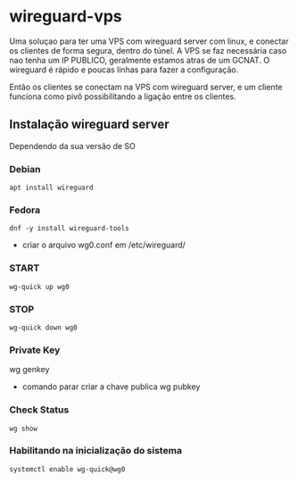 # wireguard-vps
Uma soluçao para ter uma VPS com wireguard server com linux, e conectar os clientes de forma segura, dentro do túnel.
A VPS se faz necessária caso nao tenha um IP PUBLICO, geralmente estamos atras de um GCNAT.
O wireguard é rápido e poucas linhas para fazer a configuração.


Então os clientes se conectam na VPS com wireguard server, e um cliente funciona como pivô possibilitando a ligação entre os clientes.

## Instalação wireguard server
Dependendo da sua versão de SO
### Debian
``` 
apt install wireguard
```

### Fedora 
```
dnf -y install wireguard-tools
```

* criar o arquivo wg0.conf em /etc/wireguard/

### START
```
wg-quick up wg0
```

### STOP
```
wg-quick down wg0
```
### Private Key 
wg genkey
* comando parar criar a chave publica wg pubkey

### Check Status
```
wg show
```

### Habilitando na inicialização do sistema
```
systemctl enable wg-quick@wg0
```




